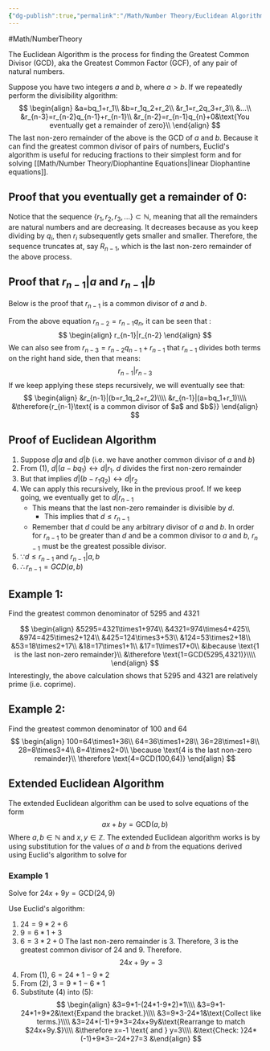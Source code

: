 ```yaml
---
{"dg-publish":true,"permalink":"/Math/Number Theory/Euclidean Algorithm/","created":"2024-10-23T00:50:45.396-04:00","updated":"2024-11-10T21:02:21.682-05:00"}
---
```



#Math/NumberTheory 

The Euclidean Algorithm is the process for finding the Greatest Common Divisor (GCD), aka the Greatest Common Factor (GCF), of any pair of natural numbers.

Suppose you have two integers $a$ and $b$, where $a>b$. If we repeatedly perform the divisibility algorithm:
$$
\begin{align}
&a=bq_1+r_1\\
&b=r_1q_2+r_2\\
&r_1=r_2q_3+r_3\\
&...\\
&r_{n-3}=r_{n-2}q_{n-1}+r_{n-1}\\
&r_{n-2}=r_{n-1}q_{n}+0&\text{You eventually get a remainder of zero}\\
\end{align}
$$
The last non-zero remainder of the above is the GCD of $a$ and $b$. Because it can find the greatest common divisor of pairs of numbers, Euclid's algorithm is useful for reducing fractions to their simplest form and for solving [[Math/Number Theory/Diophantine Equations\|linear Diophantine equations]].

## Proof that you eventually get a remainder of $0$:

Notice that the sequence $\{r_1, r_2, r_3, ...\} \subset \mathbb{N}$, meaning that all the remainders are natural numbers and are decreasing. It decreases because as you keep dividing by $q_i$, then $r_i$ subsequently gets smaller and smaller. Therefore, the sequence truncates at, say $R_{n-1}$, which is the last non-zero remainder of the above process.

## Proof that $r_{n-1}|a$ and $r_{n-1}|b$

Below is the proof that $r_{n-1}$ is a common divisor of $a$ and $b$.

From the above equation $r_{n-2}=r_{n-1}q_{n}$, it can be seen that :
$$
\begin{align}
r_{n-1}|r_{n-2}
\end{align}
$$
We can also see from $r_{n-3}=r_{n-2}q_{n-1}+r_{n-1}$ that $r_{n-1}$ divides both terms on the right hand side, then that means:
$$
r_{n-1}|r_{n-3}
$$
If we keep applying these steps recursively, we will eventually see that:
$$
\begin{align}
&r_{n-1}|(b=r_1q_2+r_2)\\\\
&r_{n-1}|(a=bq_1+r_1)\\\\
&\therefore{r_{n-1}\text{ is a common divisor of $a$ and $b$}}
\end{align}
$$
## Proof of Euclidean Algorithm

1. Suppose $d|a$ and $d|b$ (i.e. we have another common divisor of $a$ and $b$)
2. From (1), $d|(a-bq_1) \leftrightarrow d|r_1$. $d$ divides the first non-zero remainder
3. But that implies $d|(b-r_1q_2)\leftrightarrow d|r_2$
4. We can apply this recursively, like in the previous proof.  If we keep going, we eventually get to $d|r_{n-1}$
	- This means that the last non-zero remainder is divisible by $d$.
		- This implies that $d\leq r_{n-1}$
	- Remember that $d$ could be any arbitrary divisor of $a$ and $b$. In order for $r_{n-1}$ to be greater than $d$ and be a common divisor to $a$ and $b$, $r_{n-1}$ must be the greatest possible divisor. 
5. $\because d\leq r_{n-1}$ and $r_{n-1}|a,b$
6. $\therefore r_{n-1}=GCD(a,b)$


## Example 1:

Find the greatest common denominator of 5295 and 4321

$$
\begin{align}
&5295=4321\times1+974\\
&4321=974\times4+425\\
&974=425\times2+124\\
&425=124\times3+53\\
&124=53\times2+18\\
&53=18\times2+17\\
&18=17\times1+1\\
&17=1\times17+0\\
&\because \text{1 is the last non-zero remainder}\\
&\therefore \text{1=GCD(5295,4321)}\\\\
\end{align}
$$
Interestingly, the above calculation shows that 5295 and 4321 are relatively prime (i.e. coprime).


## Example 2:

Find the greatest common denominator of 100 and 64
$$
\begin{align}
100=64\times1+36\\
64=36\times1+28\\
36=28\times1+8\\
28=8\times3+4\\
8=4\times2+0\\
\because \text{4 is the last non-zero remainder}\\
\therefore \text{4=GCD(100,64)}
\end{align}
$$
## Extended Euclidean Algorithm

The extended Euclidean algorithm can be used to solve equations of the form
$$
ax+by=\text{GCD}(a,b)
$$
Where $a,b\in\mathbb{N}$ and $x,y\in\mathbb{Z}$. The extended Euclidean algorithm works is by using substitution for the values of $a$ and $b$ from the equations derived using Euclid's algorithm to solve for

### Example 1

Solve for $24x+9y=\text{GCD}(24,9)$

Use Euclid's algorithm:
1. $24=9*2+6$
2. $9=6*1+3$
3. $6=3*2+0$
The last non-zero remainder is 3. Therefore, 3 is the greatest common divisor of 24 and 9. Therefore.
$$
24x+9y=3
$$
4. From (1), $6=24*1-9*2$
5. From (2), $3=9*1-6*1$
6. Substitute (4) into (5): 
$$
\begin{align}
&3=9*1-(24*1-9*2)*1\\\\
&3=9*1-24*1+9*2&\text{Expand the bracket.}\\\\
&3=9*3-24*1&\text{Collect like terms.}\\\\
&3=24*(-1)+9*3=24x+9y&\text{Rearrange to match $24x+9y.$}\\\\
&\therefore x=-1 \text{ and } y=3\\\\
&\text{Check: }24*(-1)+9*3=-24+27=3
&\end{align}
$$
